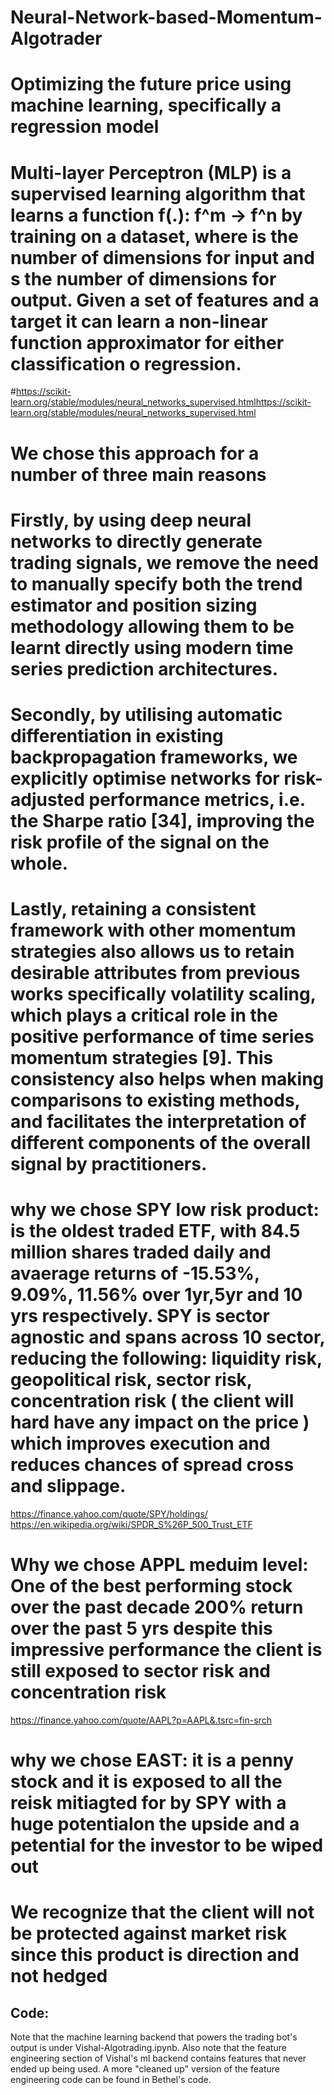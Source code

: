 # Neural-Network-based-Momentum-Algotrader
# Optimizing the future price using machine learning, specifically a regression model
# Multi-layer Perceptron (MLP) is a supervised learning algorithm that learns a function f(.): f^m -> f^n by training on a dataset, where is the number of dimensions for input and s the number of dimensions for output. Given a set of features and a target it can learn a non-linear function approximator for either classification o  regression. 
#https://scikit-learn.org/stable/modules/neural_networks_supervised.htmlhttps://scikit-learn.org/stable/modules/neural_networks_supervised.html
# We chose this approach for a number of three main reasons
# Firstly, by using deep neural networks to directly generate trading signals, we remove the need to manually specify both the trend estimator and position sizing methodology allowing them to be learnt directly using modern time series prediction architectures. 
# Secondly, by utilising automatic differentiation in existing backpropagation frameworks, we explicitly optimise networks for risk-adjusted performance metrics, i.e. the Sharpe ratio [34], improving the risk profile of the signal on the whole. 
# Lastly, retaining a consistent framework with other momentum strategies also allows us to retain desirable attributes from previous works specifically volatility scaling, which plays a critical role in the positive performance of time series momentum strategies [9]. This consistency also helps when making comparisons to existing methods, and facilitates the interpretation of different components of the overall signal by practitioners.
# why we chose SPY low risk product: is the oldest traded ETF, with 84.5 million shares traded daily and avaerage returns of -15.53%,	9.09%,	11.56% over 1yr,5yr and 10 yrs respectively. SPY is sector agnostic and spans across 10 sector, reducing  the following: liquidity risk, geopolitical risk, sector risk, concentration risk ( the client will hard have any impact on the price ) which improves execution and reduces chances of spread cross and slippage.
https://finance.yahoo.com/quote/SPY/holdings/
https://en.wikipedia.org/wiki/SPDR_S%26P_500_Trust_ETF
# Why we chose APPL meduim level: One of the best performing stock over the past decade 200% return over the past 5 yrs despite this impressive performance the client is still exposed to sector risk and concentration risk
https://finance.yahoo.com/quote/AAPL?p=AAPL&.tsrc=fin-srch
# why we chose EAST: it is a penny stock and it is exposed to all the reisk mitiagted for  by SPY with a huge potentialon the upside and a petential for the investor to be wiped out
# We recognize that the client will not be protected against market risk since this product is direction and not hedged

## Code: 
  Note that the  machine learning backend that powers the trading bot's output is under Vishal-Algotrading.ipynb. Also note that the feature engineering section of Vishal's ml backend contains features that never ended up being used. A more "cleaned up" version of the feature engineering code can be found in Bethel's code. 
